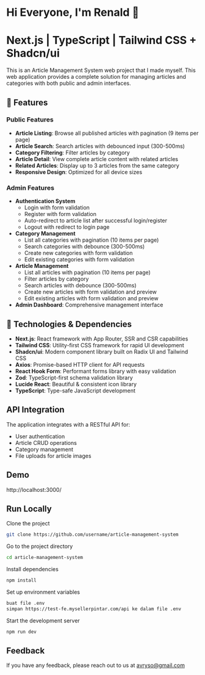 # Hi Everyone, I'm Renald 👋

# Next.js | TypeScript | Tailwind CSS + Shadcn/ui

This is an Article Management System web project that I made myself. This web application provides a complete solution for managing articles and categories with both public and admin interfaces.

## 🔗 Features

### Public Features

- **Article Listing**: Browse all published articles with pagination (9 items per page)
- **Article Search**: Search articles with debounced input (300-500ms)
- **Category Filtering**: Filter articles by category
- **Article Detail**: View complete article content with related articles
- **Related Articles**: Display up to 3 articles from the same category
- **Responsive Design**: Optimized for all device sizes

### Admin Features

- **Authentication System**
  - Login with form validation
  - Register with form validation
  - Auto-redirect to article list after successful login/register
  - Logout with redirect to login page
- **Category Management**
  - List all categories with pagination (10 items per page)
  - Search categories with debounce (300-500ms)
  - Create new categories with form validation
  - Edit existing categories with form validation
- **Article Management**
  - List all articles with pagination (10 items per page)
  - Filter articles by category
  - Search articles with debounce (300-500ms)
  - Create new articles with form validation and preview
  - Edit existing articles with form validation and preview
- **Admin Dashboard**: Comprehensive management interface

## 🔗 Technologies & Dependencies

- **Next.js**: React framework with App Router, SSR and CSR capabilities
- **Tailwind CSS**: Utility-first CSS framework for rapid UI development
- **Shadcn/ui**: Modern component library built on Radix UI and Tailwind CSS
- **Axios**: Promise-based HTTP client for API requests
- **React Hook Form**: Performant forms library with easy validation
- **Zod**: TypeScript-first schema validation library
- **Lucide React**: Beautiful & consistent icon library
- **TypeScript**: Type-safe JavaScript development

## API Integration

The application integrates with a RESTful API for:

- User authentication
- Article CRUD operations
- Category management
- File uploads for article images

## Demo

http://localhost:3000/

## Run Locally

Clone the project

```bash
git clone https://github.com/username/article-management-system
```

Go to the project directory

```bash
cd article-management-system
```

Install dependencies

```bash
npm install
```

Set up environment variables

```bash
buat file .env
simpan https://test-fe.mysellerpintar.com/api ke dalam file .env
```

Start the development server

```bash
npm run dev
```

## Feedback

If you have any feedback, please reach out to us at avryso@gmail.com
